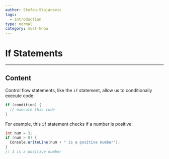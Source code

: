 ```yaml
---
author: Stefan-Stojanovic
tags:
  - introduction
type: normal
category: must-know
---
```


# If Statements

---

## Content

Control flow statements, like the `if` statement, allow us to conditionally execute code:

```csharp
if (condition) {
  // execute this code
}
```

For example, this `if` statement checks if a number is positive:

```csharp
int num = 3;
if (num > 0) {
  Console.WriteLine(num + " is a positive number");
}
// 3 is a positive number
```
